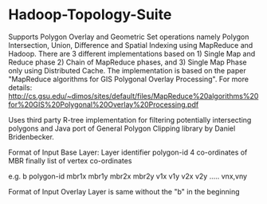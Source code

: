 Hadoop-Topology-Suite
=====================
Supports Polygon Overlay and Geometric Set operations namely Polygon Intersection, Union, Difference and Spatial Indexing 
using MapReduce and Hadoop. There are 3 different implementations based on 1) Single Map and Reduce phase 2) Chain of MapReduce phases, and 3) Single Map Phase only using Distributed Cache. The implementation is based on the paper "MapReduce algorithms for GIS Polygonal Overlay Processing". For more details: http://cs.gsu.edu/~dimos/sites/default/files/MapReduce%20algorithms%20for%20GIS%20Polygonal%20Overlay%20Processing.pdf

Uses third party R-tree implementation for filtering potentially intersecting polygons and Java port of General Polygon Clipping library by Daniel Bridenbecker.   

Format of Input Base Layer:
Layer identifier polygon-id 4 co-ordinates of MBR finally list of vertex co-ordinates

e.g.
b polygon-id mbr1x mbr1y mbr2x mbr2y v1x v1y v2x v2y ..... vnx,vny 

Format of Input Overlay Layer is same without the "b" in the beginning
